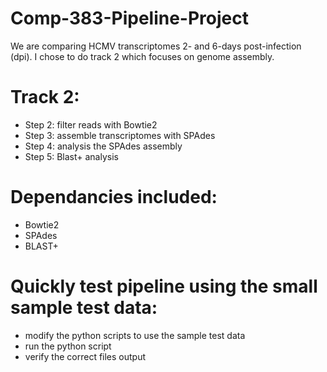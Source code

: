 # Comp-383-Pipeline-Project
We are comparing HCMV transcriptomes 2- and 6-days post-infection (dpi). I chose to do track 2 which focuses on genome assembly.

# Track 2:
- Step 2: filter reads with Bowtie2
- Step 3: assemble transcriptomes with SPAdes
- Step 4: analysis the SPAdes assembly
- Step 5: Blast+ analysis

# Dependancies included:
- Bowtie2
- SPAdes
- BLAST+

# Quickly test pipeline using the small sample test data:
- modify the python scripts to use the sample test data
- run the python script
- verify the correct files output 
